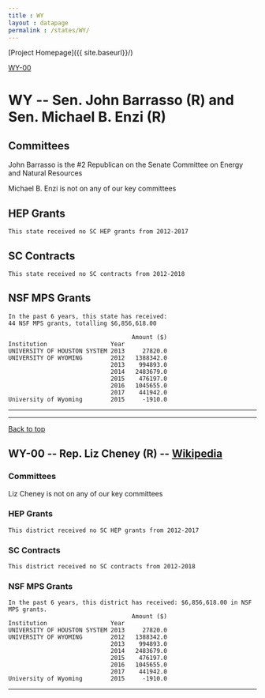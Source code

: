 ```yaml
---
title : WY
layout : datapage
permalink : /states/WY/
---
```

<a name="top"></a>
[Project Homepage]({{ site.baseurl}}/)


[WY-00](#WY-00)  

# WY -- Sen. John Barrasso (R) and  Sen. Michael B. Enzi (R)
## Committees
John Barrasso is the #2 Republican on the Senate Committee on Energy and Natural Resources 

Michael B. Enzi is not on any of our key committees 

## HEP Grants
```
This state received no SC HEP grants from 2012-2017
```
## SC Contracts
```
This state received no SC contracts from 2012-2018
```
## NSF MPS Grants
```
In the past 6 years, this state has received:
44 NSF MPS grants, totalling $6,856,618.00
 
                                   Amount ($)
Institution                  Year            
UNIVERSITY OF HOUSTON SYSTEM 2013     27820.0
UNIVERSITY OF WYOMING        2012   1388342.0
                             2013    994893.0
                             2014   2483679.0
                             2015    476197.0
                             2016   1045655.0
                             2017    441942.0
University of Wyoming        2015     -1910.0
```
---
---
<a name="WY-00"></a>
[Back to top](#top)
## WY-00 -- Rep. Liz Cheney (R) -- [Wikipedia](https://en.wikipedia.org/wiki/WY-00)
### Committees
Liz Cheney is not on any of our key committees 

### HEP Grants
```
This district received no SC HEP grants from 2012-2017
```
### SC Contracts
```
This district received no SC contracts from 2012-2018
```
### NSF MPS Grants
```
In the past 6 years, this district has received: $6,856,618.00 in NSF MPS grants.
                                   Amount ($)
Institution                  Year            
UNIVERSITY OF HOUSTON SYSTEM 2013     27820.0
UNIVERSITY OF WYOMING        2012   1388342.0
                             2013    994893.0
                             2014   2483679.0
                             2015    476197.0
                             2016   1045655.0
                             2017    441942.0
University of Wyoming        2015     -1910.0
```
---
